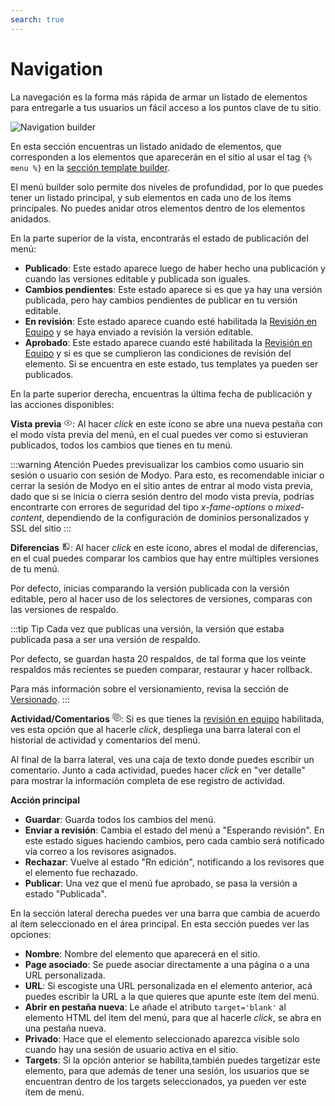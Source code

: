 ```yaml
---
search: true
---
```


# Navigation

La navegación es la forma más rápida de armar un listado de elementos para entregarle a tus usuarios un fácil acceso a los puntos clave de tu sitio. 

![Navigation builder](/assets/img/platform/navigation-builder.png)

En esta sección encuentras un listado anidado de elementos, que corresponden a los elementos que aparecerán en el sitio al usar el tag <span v-pre>`{% menu %}`</span> en la [sección template builder](/platform/channels/templates.html).

El menú builder solo permite dos niveles de profundidad, por lo que puedes tener un listado principal, y sub elementos en cada uno de los ítems principales. No puedes anidar otros elementos dentro de los elementos anidados. 

En la parte superior de la vista, encontrarás el estado de publicación del menú:

- **Publicado**: Este estado aparece luego de haber hecho una publicación y cuando las versiones editable y publicada son iguales.
- **Cambios pendientes**: Este estado aparece si es que ya hay una versión publicada, pero hay cambios pendientes de publicar en tu versión editable.
- **En revisión**: Este estado aparece cuando esté habilitada la [Revisión en Equipo](/platform/core/team-review.html) y se haya enviado a revisión la versión editable.
- **Aprobado**: Este estado aparece cuando esté habilitada la [Revisión en Equipo](/platform/core/team-review.html) y si es que se cumplieron las condiciones de revisión del elemento. Si se encuentra en este estado, tus templates ya pueden ser publicados.

En la parte superior derecha, encuentras la última fecha de publicación y las acciones disponibles:

**Vista previa** <svg xmlns="http://www.w3.org/2000/svg" xmlns:xlink="http://www.w3.org/1999/xlink" aria-hidden="true" focusable="false" width="1em" height="1em" style="-ms-transform: rotate(360deg); -webkit-transform: rotate(360deg); transform: rotate(360deg);" preserveAspectRatio="xMidYMid meet" viewBox="0 0 24 24"><path d="M12 9a3 3 0 0 1 3 3a3 3 0 0 1-3 3a3 3 0 0 1-3-3a3 3 0 0 1 3-3m0-4.5c5 0 9.27 3.11 11 7.5c-1.73 4.39-6 7.5-11 7.5S2.73 16.39 1 12c1.73-4.39 6-7.5 11-7.5M3.18 12a9.821 9.821 0 0 0 17.64 0a9.821 9.821 0 0 0-17.64 0z" fill="#626262"/><rect x="0" y="0" width="24" height="24" fill="rgba(0, 0, 0, 0)" /></svg>: Al hacer _click_ en este ícono se abre una nueva pestaña con el modo vista previa del menú, en el cual puedes ver como si estuvieran publicados, todos los cambios que tienes en tu menú.

:::warning Atención
Puedes previsualizar los cambios como usuario sin sesión o usuario con sesión de Modyo. Para esto, es recomendable iniciar o cerrar la sesión de Modyo en el sitio antes de entrar al modo vista previa, dado que si se inicia o cierra sesión dentro del modo vista previa, podrías encontrarte con errores de seguridad del tipo _x-fame-options_ o _mixed-content_, dependiendo de la configuración de dominios personalizados y SSL del sitio
:::

**Diferencias** <svg xmlns="http://www.w3.org/2000/svg" xmlns:xlink="http://www.w3.org/1999/xlink" aria-hidden="true" focusable="false" width="1em" height="1em" style="-ms-transform: rotate(360deg); -webkit-transform: rotate(360deg); transform: rotate(360deg);" preserveAspectRatio="xMidYMid meet" viewBox="0 0 24 24"><path d="M19 3h-5v2h5v13l-5-6v9h5a2 2 0 0 0 2-2V5a2 2 0 0 0-2-2m-9 15H5l5-6m0-9H5c-1.11 0-2 .89-2 2v14a2 2 0 0 0 2 2h5v2h2V1h-2v2z" fill="#626262"/></svg>: Al hacer _click_ en este ícono, abres el modal de diferencias, en el cual puedes comparar los cambios que hay entre múltiples versiones de tu menú. 

Por defecto, inicias comparando la versión publicada con la versión editable, pero al hacer uso de los selectores de versiones, comparas con las versiones de respaldo.

:::tip Tip
Cada vez que publicas una versión, la versión que estaba publicada pasa a ser una versión de respaldo. 

Por defecto, se guardan hasta 20 respaldos, de tal forma que los veinte respaldos más recientes se pueden comparar, restaurar y hacer rollback. 

Para más información sobre el versionamiento, revisa la sección de [Versionado](/platform/core/team-review.html#versionado).
:::

**Actividad/Comentarios** <svg xmlns="http://www.w3.org/2000/svg" xmlns:xlink="http://www.w3.org/1999/xlink" aria-hidden="true" focusable="false" width="1em" height="1em" style="-ms-transform: rotate(360deg); -webkit-transform: rotate(360deg); transform: rotate(360deg);" preserveAspectRatio="xMidYMid meet" viewBox="0 0 24 24"><path d="M12 23a1 1 0 0 1-1-1v-3H7a2 2 0 0 1-2-2V7a2 2 0 0 1 2-2h14a2 2 0 0 1 2 2v10a2 2 0 0 1-2 2h-4.1l-3.7 3.71c-.2.18-.44.29-.7.29H12m1-6v3.08L16.08 17H21V7H7v10h6M3 15H1V3a2 2 0 0 1 2-2h16v2H3v12m6-6h10v2H9V9m0 4h8v2H9v-2z" fill="#626262"/><rect x="0" y="0" width="24" height="24" fill="rgba(0, 0, 0, 0)" /></svg>: Si es que tienes la [revisión en equipo](/platform/core/team-review.html) habilitada, ves esta opción que al hacerle _click_, despliega una barra lateral con el historial de actividad y comentarios del menú. 

Al final de la barra lateral, ves una caja de texto donde puedes escribir un comentario. Junto a cada actividad, puedes hacer _click_ en "ver detalle" para mostrar la información completa de ese registro de actividad.

**Acción principal**

- **Guardar**: Guarda todos los cambios del menú.
- **Enviar a revisión**: Cambia el estado del menú a "Esperando revisión". En este estado sigues haciendo cambios, pero cada cambio será notificado vía correo a los revisores asignados.
- **Rechazar**: Vuelve al estado "Rn edición", notificando a los revisores que el elemento fue rechazado.
- **Publicar**: Una vez que el menú fue aprobado, se pasa la versión a estado "Publicada".

En la sección lateral derecha puedes ver una barra que cambia de acuerdo al ítem seleccionado en el área principal. En esta sección puedes ver las opciones:

- **Nombre**: Nombre del elemento que aparecerá en el sitio.
- **Page asociado**: Se puede asociar directamente a una página o a una URL personalizada.
- **URL**: Si escogiste una URL personalizada en el elemento anterior, acá puedes escribir la URL a la que quieres que apunte este ítem del menú.
- **Abrir en pestaña nueva**: Le añade el atributo `target='blank'` al elemento HTML del item del menú, para que al hacerle _click_, se abra en una pestaña nueva.
- **Privado**: Hace que el elemento seleccionado aparezca visible solo cuando hay una sesión de usuario activa en el sitio.
- **Targets**: Si la opción anterior se habilita,también puedes targetizar este elemento, para que además de tener una sesión, los usuarios que se encuentran dentro de los targets seleccionados, ya pueden ver este ítem de menú.
